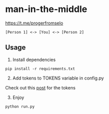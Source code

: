 # man-in-the-middle

https://t.me/progerfromselo

```
[Person 1] <-> [You] <-> [Person 2]
```

## Usage

1. Install dependencies
```
pip install -r requirements.txt
```

2. Add tokens to TOKENS variable in config.py

Check out this [post](https://t.me/progerfromselo/12) for the tokens

3. Enjoy
```
python run.py
```
